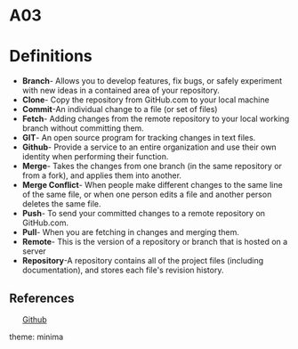 # A03
<h1>Definitions</h1>
  <ul>
    <li><strong>Branch</strong>- Allows you to develop features, fix bugs, or safely experiment with new ideas in a contained area of your repository.</li>
    <li><strong>Clone</strong>- Copy the repository from GitHub.com to your local machine</li>
    <li><strong>Commit</strong>-An individual change to a file (or set of files)</li>
    <li><strong>Fetch</strong>- Adding changes from the remote repository to your local working branch without committing them.</li>
    <li><strong>GIT</strong>- An open source program for tracking changes in text files.</li>
    <li><strong>Github</strong>- Provide a service to an entire organization and use their own identity when performing their function. </li>
    <li><strong>Merge</strong>- Takes the changes from one branch (in the same repository or from a fork), and applies them into another.</li>
    <li><strong>Merge Conflict</strong>- When people make different changes to the same line of the same file, or when one person edits a file and another person deletes the same file.</li>
    <li><strong>Push</strong>- To send your committed changes to a remote repository on GitHub.com.</li>
    <li><strong>Pull</strong>- When you are fetching in changes and merging them.</li>
    <li><strong>Remote</strong>- This is the version of a repository or branch that is hosted on a server</li>
    <li><strong>Repository</strong>-A repository contains all of the project files (including documentation), and stores each file's revision history.</li>
  </ul>
 <h2>References</h2>
  <ul>
    <a href="https://docs.github.com/en/get-started/quickstart/github-glossary#repository">Github</a>
  </ul>
theme: minima

